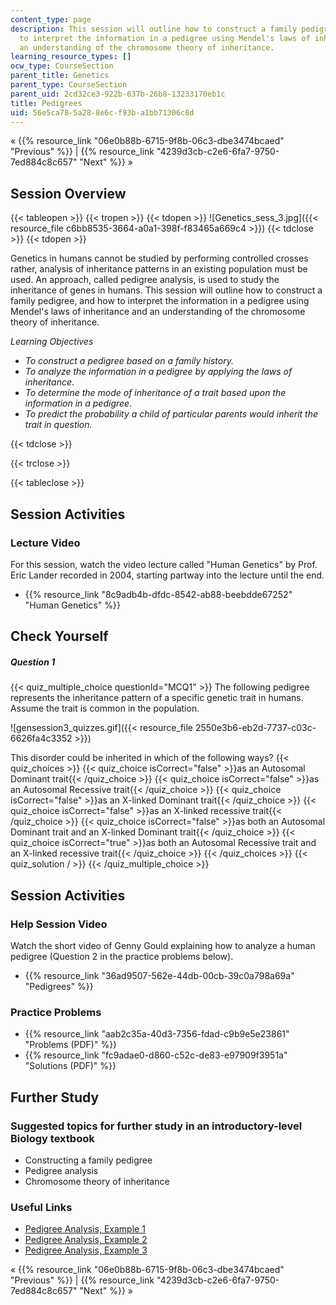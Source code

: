 ```yaml
---
content_type: page
description: This session will outline how to construct a family pedigree, and how
  to interpret the information in a pedigree using Mendel's laws of inheritance and
  an understanding of the chromosome theory of inheritance.
learning_resource_types: []
ocw_type: CourseSection
parent_title: Genetics
parent_type: CourseSection
parent_uid: 2cd32ce3-922b-637b-26b8-13233170eb1c
title: Pedigrees
uid: 56e5ca78-5a28-8e6c-f93b-a1bb71306c8d
---
```


« {{% resource_link "06e0b88b-6715-9f8b-06c3-dbe3474bcaed" "Previous" %}} | {{% resource_link "4239d3cb-c2e6-6fa7-9750-7ed884c8c657" "Next" %}} »

Session Overview
----------------

{{< tableopen >}}
{{< tropen >}}
{{< tdopen >}}
![Genetics_sess_3.jpg]({{< resource_file c6bb8535-3664-a0a1-398f-f83465a669c4 >}})
{{< tdclose >}}
{{< tdopen >}}


Genetics in humans cannot be studied by performing controlled crosses rather, analysis of inheritance patterns in an existing population must be used. An approach, called pedigree analysis, is used to study the inheritance of genes in humans. This session will outline how to construct a family pedigree, and how to interpret the information in a pedigree using Mendel's laws of inheritance and an understanding of the chromosome theory of inheritance.

_Learning Objectives_

*   _To construct a pedigree based on a family history._
*   _To analyze the information in a pedigree by applying the laws of inheritance_.
*   _To determine the mode of inheritance of a trait based upon the information in a pedigree_.
*   _To predict the probability a child of particular parents would inherit the trait in question._


{{< tdclose >}}

{{< trclose >}}

{{< tableclose >}}

Session Activities
------------------

### Lecture Video

For this session, watch the video lecture called "Human Genetics" by Prof. Eric Lander recorded in 2004, starting partway into the lecture until the end.

*   {{% resource_link "8c9adb4b-dfdc-8542-ab88-beebdde67252" "Human Genetics" %}}

Check Yourself
--------------

##### Question 1
 {{< quiz_multiple_choice questionId="MCQ1" >}} The following pedigree represents the inheritance pattern of a specific genetic trait in humans. Assume the trait is common in the population.  
  
![gensession3_quizzes.gif]({{< resource_file 2550e3b6-eb2d-7737-c03c-6626fa4c3352 >}})  
  
This disorder could be inherited in which of the following ways? {{< quiz_choices >}} {{< quiz_choice isCorrect="false" >}}as an Autosomal Dominant trait{{< /quiz_choice >}} {{< quiz_choice isCorrect="false" >}}as an Autosomal Recessive trait{{< /quiz_choice >}} {{< quiz_choice isCorrect="false" >}}as an X-linked Dominant trait{{< /quiz_choice >}} {{< quiz_choice isCorrect="false" >}}as an X-linked recessive trait{{< /quiz_choice >}} {{< quiz_choice isCorrect="false" >}}as both an Autosomal Dominant trait and an X-linked Dominant trait{{< /quiz_choice >}} {{< quiz_choice isCorrect="true" >}}as both an Autosomal Recessive trait and an X-linked recessive trait{{< /quiz_choice >}} {{< /quiz_choices >}} {{< quiz_solution / >}} {{< /quiz_multiple_choice >}}

Session Activities
------------------

### Help Session Video

Watch the short video of Genny Gould explaining how to analyze a human pedigree (Question 2 in the practice problems below).

*   {{% resource_link "36ad9507-562e-44db-00cb-39c0a798a69a" "Pedigrees" %}}

### Practice Problems

*   {{% resource_link "aab2c35a-40d3-7356-fdad-c9b9e5e23861" "Problems (PDF)" %}}
*   {{% resource_link "fc9adae0-d860-c52c-de83-e97909f3951a" "Solutions (PDF)" %}}

Further Study
-------------

### Suggested topics for further study in an introductory-level Biology textbook

*   Constructing a family pedigree
*   Pedigree analysis
*   Chromosome theory of inheritance

### Useful Links

*   [Pedigree Analysis, Example 1](http://www.youtube.com/watch?v=HbIHjsn5cHo&feature=mfu_in_order&list=UL)
*   [Pedigree Analysis, Example 2](http://www.youtube.com/watch?v=ej2hFc8u_zQ&feature=mfu_in_order&list=UL)
*   [Pedigree Analysis, Example 3](http://www.youtube.com/watch?v=UU3Ou0c9u0U&feature=mfu_in_order&list=UL)

« {{% resource_link "06e0b88b-6715-9f8b-06c3-dbe3474bcaed" "Previous" %}} | {{% resource_link "4239d3cb-c2e6-6fa7-9750-7ed884c8c657" "Next" %}} »
